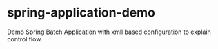 # spring-application-demo
Demo Spring Batch Application with xmll based configuration to explain control  flow.
